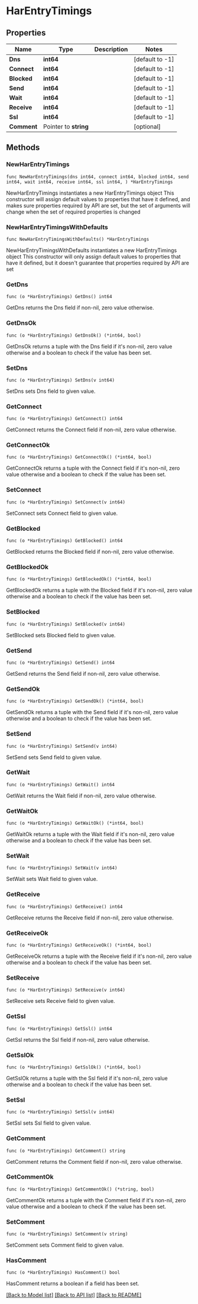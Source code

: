# HarEntryTimings

## Properties

Name | Type | Description | Notes
------------ | ------------- | ------------- | -------------
**Dns** | **int64** |  | [default to -1]
**Connect** | **int64** |  | [default to -1]
**Blocked** | **int64** |  | [default to -1]
**Send** | **int64** |  | [default to -1]
**Wait** | **int64** |  | [default to -1]
**Receive** | **int64** |  | [default to -1]
**Ssl** | **int64** |  | [default to -1]
**Comment** | Pointer to **string** |  | [optional] 

## Methods

### NewHarEntryTimings

`func NewHarEntryTimings(dns int64, connect int64, blocked int64, send int64, wait int64, receive int64, ssl int64, ) *HarEntryTimings`

NewHarEntryTimings instantiates a new HarEntryTimings object
This constructor will assign default values to properties that have it defined,
and makes sure properties required by API are set, but the set of arguments
will change when the set of required properties is changed

### NewHarEntryTimingsWithDefaults

`func NewHarEntryTimingsWithDefaults() *HarEntryTimings`

NewHarEntryTimingsWithDefaults instantiates a new HarEntryTimings object
This constructor will only assign default values to properties that have it defined,
but it doesn't guarantee that properties required by API are set

### GetDns

`func (o *HarEntryTimings) GetDns() int64`

GetDns returns the Dns field if non-nil, zero value otherwise.

### GetDnsOk

`func (o *HarEntryTimings) GetDnsOk() (*int64, bool)`

GetDnsOk returns a tuple with the Dns field if it's non-nil, zero value otherwise
and a boolean to check if the value has been set.

### SetDns

`func (o *HarEntryTimings) SetDns(v int64)`

SetDns sets Dns field to given value.


### GetConnect

`func (o *HarEntryTimings) GetConnect() int64`

GetConnect returns the Connect field if non-nil, zero value otherwise.

### GetConnectOk

`func (o *HarEntryTimings) GetConnectOk() (*int64, bool)`

GetConnectOk returns a tuple with the Connect field if it's non-nil, zero value otherwise
and a boolean to check if the value has been set.

### SetConnect

`func (o *HarEntryTimings) SetConnect(v int64)`

SetConnect sets Connect field to given value.


### GetBlocked

`func (o *HarEntryTimings) GetBlocked() int64`

GetBlocked returns the Blocked field if non-nil, zero value otherwise.

### GetBlockedOk

`func (o *HarEntryTimings) GetBlockedOk() (*int64, bool)`

GetBlockedOk returns a tuple with the Blocked field if it's non-nil, zero value otherwise
and a boolean to check if the value has been set.

### SetBlocked

`func (o *HarEntryTimings) SetBlocked(v int64)`

SetBlocked sets Blocked field to given value.


### GetSend

`func (o *HarEntryTimings) GetSend() int64`

GetSend returns the Send field if non-nil, zero value otherwise.

### GetSendOk

`func (o *HarEntryTimings) GetSendOk() (*int64, bool)`

GetSendOk returns a tuple with the Send field if it's non-nil, zero value otherwise
and a boolean to check if the value has been set.

### SetSend

`func (o *HarEntryTimings) SetSend(v int64)`

SetSend sets Send field to given value.


### GetWait

`func (o *HarEntryTimings) GetWait() int64`

GetWait returns the Wait field if non-nil, zero value otherwise.

### GetWaitOk

`func (o *HarEntryTimings) GetWaitOk() (*int64, bool)`

GetWaitOk returns a tuple with the Wait field if it's non-nil, zero value otherwise
and a boolean to check if the value has been set.

### SetWait

`func (o *HarEntryTimings) SetWait(v int64)`

SetWait sets Wait field to given value.


### GetReceive

`func (o *HarEntryTimings) GetReceive() int64`

GetReceive returns the Receive field if non-nil, zero value otherwise.

### GetReceiveOk

`func (o *HarEntryTimings) GetReceiveOk() (*int64, bool)`

GetReceiveOk returns a tuple with the Receive field if it's non-nil, zero value otherwise
and a boolean to check if the value has been set.

### SetReceive

`func (o *HarEntryTimings) SetReceive(v int64)`

SetReceive sets Receive field to given value.


### GetSsl

`func (o *HarEntryTimings) GetSsl() int64`

GetSsl returns the Ssl field if non-nil, zero value otherwise.

### GetSslOk

`func (o *HarEntryTimings) GetSslOk() (*int64, bool)`

GetSslOk returns a tuple with the Ssl field if it's non-nil, zero value otherwise
and a boolean to check if the value has been set.

### SetSsl

`func (o *HarEntryTimings) SetSsl(v int64)`

SetSsl sets Ssl field to given value.


### GetComment

`func (o *HarEntryTimings) GetComment() string`

GetComment returns the Comment field if non-nil, zero value otherwise.

### GetCommentOk

`func (o *HarEntryTimings) GetCommentOk() (*string, bool)`

GetCommentOk returns a tuple with the Comment field if it's non-nil, zero value otherwise
and a boolean to check if the value has been set.

### SetComment

`func (o *HarEntryTimings) SetComment(v string)`

SetComment sets Comment field to given value.

### HasComment

`func (o *HarEntryTimings) HasComment() bool`

HasComment returns a boolean if a field has been set.


[[Back to Model list]](../README.md#documentation-for-models) [[Back to API list]](../README.md#documentation-for-api-endpoints) [[Back to README]](../README.md)


